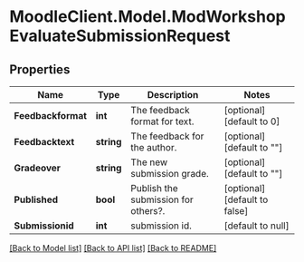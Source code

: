 # MoodleClient.Model.ModWorkshopEvaluateSubmissionRequest

## Properties

Name | Type | Description | Notes
------------ | ------------- | ------------- | -------------
**Feedbackformat** | **int** | The feedback format for text. | [optional] [default to 0]
**Feedbacktext** | **string** | The feedback for the author. | [optional] [default to ""]
**Gradeover** | **string** | The new submission grade. | [optional] [default to ""]
**Published** | **bool** | Publish the submission for others?. | [optional] [default to false]
**Submissionid** | **int** | submission id. | [default to null]

[[Back to Model list]](../README.md#documentation-for-models) [[Back to API list]](../README.md#documentation-for-api-endpoints) [[Back to README]](../README.md)

